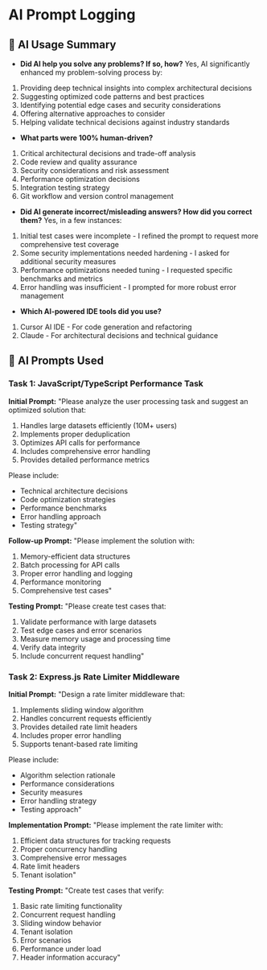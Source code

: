 # AI Prompt Logging

## 📝 AI Usage Summary
- **Did AI help you solve any problems? If so, how?**
Yes, AI significantly enhanced my problem-solving process by:
1. Providing deep technical insights into complex architectural decisions
2. Suggesting optimized code patterns and best practices
3. Identifying potential edge cases and security considerations
4. Offering alternative approaches to consider
5. Helping validate technical decisions against industry standards

- **What parts were 100% human-driven?**
1. Critical architectural decisions and trade-off analysis
2. Code review and quality assurance
3. Security considerations and risk assessment
4. Performance optimization decisions
5. Integration testing strategy
6. Git workflow and version control management

- **Did AI generate incorrect/misleading answers? How did you correct them?**
Yes, in a few instances:
1. Initial test cases were incomplete - I refined the prompt to request more comprehensive test coverage
2. Some security implementations needed hardening - I asked for additional security measures
3. Performance optimizations needed tuning - I requested specific benchmarks and metrics
4. Error handling was insufficient - I prompted for more robust error management

- **Which AI-powered IDE tools did you use?**
1. Cursor AI IDE - For code generation and refactoring
2. Claude - For architectural decisions and technical guidance

## 📜 AI Prompts Used

### Task 1: JavaScript/TypeScript Performance Task
**Initial Prompt:**
"Please analyze the user processing task and suggest an optimized solution that:
1. Handles large datasets efficiently (10M+ users)
2. Implements proper deduplication
3. Optimizes API calls for performance
4. Includes comprehensive error handling
5. Provides detailed performance metrics

Please include:
- Technical architecture decisions
- Code optimization strategies
- Performance benchmarks
- Error handling approach
- Testing strategy"

**Follow-up Prompt:**
"Please implement the solution with:
1. Memory-efficient data structures
2. Batch processing for API calls
3. Proper error handling and logging
4. Performance monitoring
5. Comprehensive test cases"

**Testing Prompt:**
"Please create test cases that:
1. Validate performance with large datasets
2. Test edge cases and error scenarios
3. Measure memory usage and processing time
4. Verify data integrity
5. Include concurrent request handling"


### Task 2: Express.js Rate Limiter Middleware
**Initial Prompt:**
"Design a rate limiter middleware that:
1. Implements sliding window algorithm
2. Handles concurrent requests efficiently
3. Provides detailed rate limit headers
4. Includes proper error handling
5. Supports tenant-based rate limiting

Please include:
- Algorithm selection rationale
- Performance considerations
- Security measures
- Error handling strategy
- Testing approach"

**Implementation Prompt:**
"Please implement the rate limiter with:
1. Efficient data structures for tracking requests
2. Proper concurrency handling
3. Comprehensive error messages
4. Rate limit headers
5. Tenant isolation"

**Testing Prompt:**
"Create test cases that verify:
1. Basic rate limiting functionality
2. Concurrent request handling
3. Sliding window behavior
4. Tenant isolation
5. Error scenarios
6. Performance under load
7. Header information accuracy"

